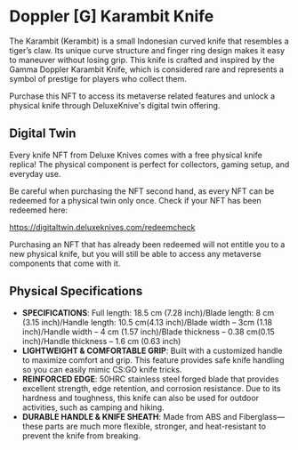 # Doppler \[G\] Karambit Knife
The Karambit (Kerambit) is a small Indonesian curved knife that resembles a tiger’s claw. Its unique curve structure and finger ring design makes it easy to maneuver without losing grip. This knife is crafted and inspired by the Gamma Doppler Karambit Knife, which is considered rare and represents a symbol of prestige for players who collect them. 

Purchase this NFT to access its metaverse related features and unlock a physical knife through DeluxeKnive's digital twin offering.

## Digital Twin
Every knife NFT from Deluxe Knives comes with a free physical knife replica! The physical component is perfect for collectors, gaming setup, and everyday use. 

Be careful when purchasing the NFT second hand, as every NFT can be redeemed for a physical twin only once. Check if your NFT has been redeemed here:

https://digitaltwin.deluxeknives.com/redeemcheck

Purchasing an NFT that has already been redeemed will not entitle you to a new physical knife, but you will still be able to access any metaverse components that come with it.

## Physical Specifications

- **SPECIFICATIONS**: Full length: 18.5 cm (7.28 inch)/Blade length: 8 cm (3.15 inch)/Handle length: 10.5 cm(4.13 inch)/Blade width – 3cm (1.18 inch)/Handle width – 4 cm (1.57 inch)/Blade thickness – 0.38 cm(0.15 inch)/Handle thickness – 1.6 cm (0.63 inch)
- **LIGHTWEIGHT & COMFORTABLE GRIP**: Built with a customized handle to maximize comfort and grip. This feature provides safe knife handling so you can easily mimic CS:GO knife tricks.
- **REINFORCED EDGE**: 50HRC stainless steel forged blade that provides excellent strength, edge retention, and corrosion resistance. Due to its hardness and toughness, this knife can also be used for outdoor activities, such as camping and hiking.
- **DURABLE HANDLE & KNIFE SHEATH**: Made from ABS and Fiberglass—these parts are much more flexible, stronger, and heat-resistant to prevent the knife from breaking.